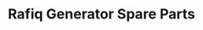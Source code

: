 ---
title: "Rafiq Generator Spare Parts"
url: /karachi/rafiq-generator-spare-parts/
shop: supermarket
---